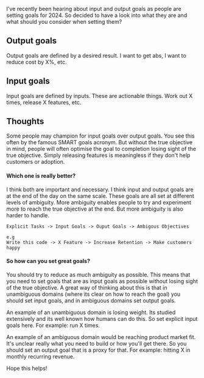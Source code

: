 I've recently been hearing about input and output goals as people are setting goals for 2024. So decided to have a look into what they are and what should you consider when setting them?
## Output goals
Output goals are defined by a desired result. I want to get abs, I want to reduce cost by X%, etc.
## Input goals
Input goals are defined by inputs. These are actionable things. Work out X times, release X features, etc.
## Thoughts
Some people may champion for input goals over output goals. You see this often by the famous SMART goals acronym. But without the true objective in mind, people will often optimise the goal to completion losing sight of the true objective. Simply releasing features is meaningless if they don't help customers or adoption.
#### Which one is really better?
I think both are important and necessary. I think input and output goals are at the end of the day on the same scale. These goals are all set at different levels of ambiguity. More ambiguity enables people to try and experiment more to reach the true objective at the end. But more ambiguity is also harder to handle.

```
Explicit Tasks -> Input Goals -> Ouput Goals -> Ambigous Objectives

e.g
Write this code -> X Feature -> Increase Retention -> Make customers happy
```
#### So how can you set great goals?
You should try to reduce as much ambiguity as possible. This means that you need to set goals that are as input goals as possible without losing sight of the true objective. A great way of thinking about this is that in unambiguous domains (where its clear on how to reach the goal) you should set input goals, and in ambiguous domains set output goals.

An example of an unambiguous domain is losing weight. Its studied extensively and its well known how humans can do this. So set explicit input goals here. For example: run X times.

An example of an ambiguous domain would be reaching product market fit. It's unclear really what you need to build or how you'll get there. So you should set an output goal that is a proxy for that. For example: hitting X in monthly recurring revenue.

Hope this helps!
